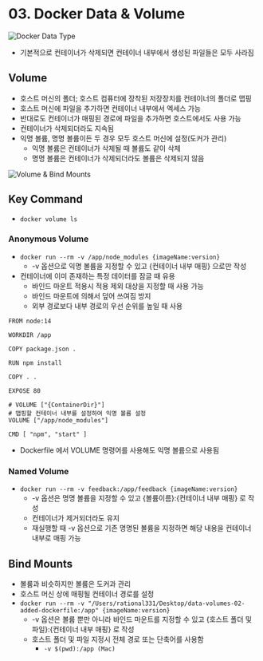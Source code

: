 # 03. Docker Data &amp; Volume

![Docker Data Type](dataAndVolume.png)

* 기본적으로 컨테이너가 삭제되면 컨테이너 내부에서 생성된 파일들은 모두 사라짐

## Volume
* 호스트 머신의 폴더; 호스트 컴퓨터에 장착된 저장장치를 컨테이너의 폴더로 맵핑
* 호스트 머신에 파일을 추가하면 컨테이너 내부에서 엑세스 가능
* 반대로도 컨테이너가 매핑된 경로에 파일을 추가하면 호스트에서도 사용 가능
* 컨테이너가 삭제되더라도 지속됨
* 익명 볼륨, 명명 볼륨이든 두 경우 모두 호스트 머신에 설정(도커가 관리)
  * 익명 볼륨은 컨테이너가 삭제될 때 볼륨도 같이 삭제
  * 명명 볼륨은 컨테이너가 삭제되더라도 볼륨은 삭제되지 않음

![Volume & Bind Mounts](bindMounts.png)

## Key Command
* `docker volume ls`

### Anonymous Volume
* `docker run --rm -v /app/node_modules {imageName:version}`
  * -v 옵션으로 익명 볼륨을 지정할 수 있고 {컨테이너 내부 매핑} 으로만 작성
* 컨테이너에 이미 존재하는 특정 데이터를 잠글 때 유용
  * 바인드 마운트 적용시 적용 제외 대상을 지정할 때 사용 가능
  * 바인드 마운트에 의해서 덮어 쓰여짐 방지
  * 외부 경로보다 내부 경로의 우선 순위를 높일 때 사용
```Docker
FROM node:14

WORKDIR /app

COPY package.json .

RUN npm install

COPY . .

EXPOSE 80

# VOLUME ["{ContainerDir}"] 
# 맵핑할 컨테이너 내부를 설정하여 익명 볼륨 설정
VOLUME ["/app/node_modules"]

CMD [ "npm", "start" ]
```
* Dockerfile 에서 VOLUME 명령어를 사용해도 익명 볼륨으로 사용됨
### Named Volume
* `docker run --rm -v feedback:/app/feedback {imageName:version}`
  * -v 옵션은 명명 볼륨을 지정할 수 있고 {볼륨이름}:{컨테이너 내부 매핑} 로 작성
  * 컨테이너가 제거되더라도 유지
  * 재실행할 때 -v 옵션으로 기존 명명된 볼륨을 지정하면 해당 내용을 컨테이너 내부로 매핑 가능


## Bind Mounts
* 볼륨과 비슷하지만 볼륨은 도커과 관리
* 호스트 머신 상에 매핑될 컨테이너 경로를 설정
* `docker run --rm -v "/Users/rational331/Desktop/data-volumes-02-added-dockerfile:/app" {imageName:version}`
  * -v 옵션은 볼륨 뿐만 아니라 바인드 마운트를 지정할 수 있고 {호스트 폴더 및 파일}:{컨테이너 내부 매핑} 로 작성
  * 호스트 폴더 및 파일 지정시 전체 경로 또는 단축어를 사용함
    * `-v $(pwd):/app (Mac)`
